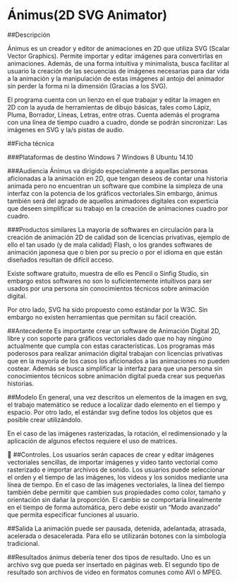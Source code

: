 Ánimus(2D SVG Animator)
===================


##Descripción

Ánimus es un creador y editor de animaciones en 2D que utiliza SVG (Scalar Vector Graphics). Permite importar y editar imágenes para convertirlas en animaciones. Además, de una forma intuitiva y minimalista, busca facilitar al usuario la creación de las secuencias de imágenes necesarias para dar vida a la animación y la manipulación de estas imágenes al antojo del animador sin perder la forma ni la dimensión (Gracias a los SVG).


El programa cuenta con un lienzo en el que trabajar y editar la imagen en 2D con la ayuda de herramientas de dibujo básicas, tales como Lápiz, Pluma, Borrador, Líneas, Letras, entre otras. 
Cuenta además el programa con una línea de tiempo cuadro a cuadro, donde se podrán sincronizar: Las imágenes en SVG y la/s pistas de audio.


##Ficha técnica

###Plataformas de destino
Windows 7
Windows 8
Ubuntu 14.10


###Audiencia
Ánimus va dirigido especialmente a aquellas personas aficionadas a la animación en 2D, que tengan deseos de contar una historia animada pero no encuentran un software que combine la simpleza de una interfaz con la potencia de los gráficos vectoriales.Sin embargo, ánimus también será del agrado de aquellos animadores digitales con experticia que deseen simplificar su trabajo en la creación de animaciones cuadro por cuadro.


###Productos similares
La mayoría de softwares en circulación para la creación de animación 2D de calidad son de licencias privativas, ejemplo de ello el tan usado (y de mala calidad) Flash, o los grandes softwares de animación japonesa que o bien por su precio o por el idioma en que están diseñados resultan de difícil acceso.


Existe software gratuito, muestra de ello es Pencil o Sinfig Studio, sin embargo estos softwares no son lo suficientemente intuitivos para ser usados por una persona sin conocimientos técnicos sobre animación digital.


Por otro lado, SVG ha sido propuesto como estándar por la W3C. Sin embargo no existen herramientas que permitan su fácil creación.


##Antecedente
Es importante crear un software de Animación Digital 2D, libre y con soporte para gráficos vectoriales dado que no hay ningúno actualmente que cumpla con estas características. Los programas más poderosos para realizar animación digital trabajan con licencias privativas que en la mayoría de los casos los aficionados a las animaciones no pueden costear.
Además se busca simplificar la interfaz para que una persona sin conocimientos técnicos sobre animación digital pueda crear sus pequeñas historias.


##Modelo
En general, una vez descritos un elementos de la imagen en svg, el trabajo matemático se reduce a localizar dado elemento en el tiempo y espacio. Por otro lado, el estándar svg define todos los objetos que es posible crear utilizándolo.


En el caso de las imágenes rasterizadas, la rotación, el redimensionado y la aplicación de algunos efectos requiere el uso de matrices.


##Controles. 
Los usuarios serán capaces de crear y editar imágenes vectoriales sencillas, de importar imágenes y video tanto vectorial como rasterizado e importar archivos de sonido. Los usuarios puede seleccionar el orden y el tiempo de las imágenes, los videos y los sonidos mediante una línea de tiempo. En el caso de las imágenes vectoriales, la línea del tiempo también debe permitir que cambien sus propiedades como color, tamaño y orientación sin dañar la proporción. El cambio se comportaría linealmente en el tiempo de forma automática, pero debe existir un “Modo avanzado” que permita especificar funciones al usuario. 




##Salida
La animación puede ser pausada, detenida, adelantada, atrasada, acelerada o desacelerada. Para ello se utilizarán botones con la simbología tradicional.






##Resultados
ánimus debería tener dos tipos de resultado. Uno es un archivo svg que pueda ser insertado en páginas web. El segundo tipo de resultado son archivos de video en formatos comunes como AVI o MPEG.


